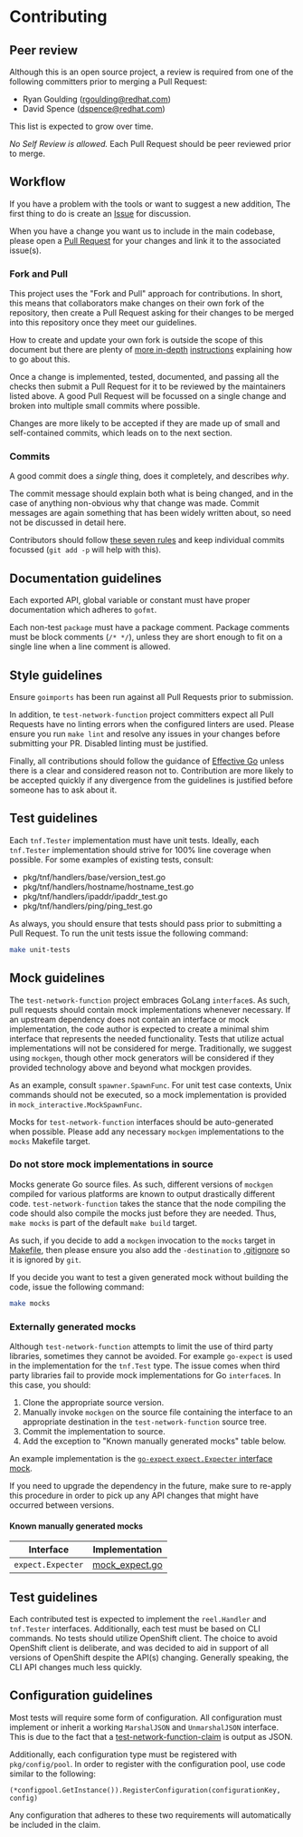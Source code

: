 # Contributing

## Peer review

Although this is an open source project, a review is required from one of the following committers prior to merging a
Pull Request:

* Ryan Goulding (rgoulding@redhat.com)
* David Spence (dspence@redhat.com)

This list is expected to grow over time.

*No Self Review is allowed.*  Each Pull Request should be peer reviewed prior to merge.

## Workflow

If you have a problem with the tools or want to suggest a new addition, The first thing to do is create an
[Issue](https://github.com/redhat-nfvpe/test-network-function/issues) for discussion.

When you have a change you want us to include in the main codebase, please open a
[Pull Request](https://github.com/redhat-nfvpe/test-network-function/pulls) for your changes and link it to the
associated issue(s).

### Fork and Pull

This project uses the "Fork and Pull" approach for contributions. In short, this means that collaborators make changes
on their own fork of the repository, then create a Pull Request asking for their changes to be merged into this
repository once they meet our guidelines.

How to create and update your own fork is outside the scope of this document but there are plenty of
[more in-depth](https://gist.github.com/Chaser324/ce0505fbed06b947d962)
[instructions](https://reflectoring.io/github-fork-and-pull/) explaining how to go about this.

Once a change is implemented, tested, documented, and passing all the checks then submit a Pull Request for it to be
reviewed by the maintainers listed above. A good Pull Request will be focussed on a single change and broken into multiple small commits where possible. 

Changes are more likely to be accepted if they are made up of small and self-contained commits, which leads on to
the next section.

### Commits

A good commit does a *single* thing, does it completely, and describes *why*.

The commit message should explain both what is being changed, and in the case of anything non-obvious why that change
was made. Commit messages are again something that has been widely written about, so need not be discussed in detail
here.

Contributors should follow [these seven rules](https://chris.beams.io/posts/git-commit/#seven-rules) and keep individual
commits focussed (`git add -p` will help with this).

## Documentation guidelines

Each exported API, global variable or constant must have proper documentation which adheres to `gofmt`.

Each non-test `package` must have a package comment. Package comments must be block comments (`/* */`), unless they are
short enough to fit on a single line when a line comment is allowed.

## Style guidelines

Ensure `goimports` has been run against all Pull Requests prior to submission.

In addition, te `test-network-function` project committers expect all Pull Requests have no linting errors when the
configured linters are used. Please ensure you run `make lint` and resolve any issues in your changes before submitting
your PR. Disabled linting must be justified.

Finally, all contributions should follow the guidance of [Effective Go](https://golang.org/doc/effective_go.html)
unless there is a clear and considered reason not to. Contribution are more likely to be accepted quickly if any
divergence from the guidelines is justified before someone has to ask about it.

## Test guidelines

Each `tnf.Tester` implementation must have unit tests.  Ideally, each `tnf.Tester` implementation should strive for 100%
line coverage when possible.  For some examples of existing tests, consult:

* pkg/tnf/handlers/base/version_test.go
* pkg/tnf/handlers/hostname/hostname_test.go
* pkg/tnf/handlers/ipaddr/ipaddr_test.go
* pkg/tnf/handlers/ping/ping_test.go

As always, you should ensure that tests should pass prior to submitting a Pull Request.  To run the unit tests issue the
following command:

```bash
make unit-tests
```

## Mock guidelines

The `test-network-function` project embraces GoLang `interface`s.  As such, pull requests should contain mock
implementations whenever necessary.  If an upstream dependency does not contain an interface or mock implementation,
the code author is expected to create a minimal shim interface that represents the needed functionality.  Tests that
utilize actual implementations will not be considered for merge.  Traditionally, we suggest using `mockgen`, though
other mock generators will be considered if they provided technology above and beyond what mockgen provides.

As an example, consult `spawner.SpawnFunc`.  For unit test case contexts, Unix commands should not be executed, so a
mock implementation is provided in `mock_interactive.MockSpawnFunc`.

Mocks for `test-network-function` interfaces should be auto-generated when possible.  Please add any necessary `mockgen`
implementations to the `mocks` Makefile target.

### Do not store mock implementations in source

Mocks generate Go source files.  As such, different versions of `mockgen` compiled for various platforms are known to
output drastically different code.  `test-network-function` takes the stance that the node compiling the code should
also compile the mocks just before they are needed.  Thus, `make mocks` is part of the default `make build` target.

As such, if you decide to add a `mockgen` invocation to the `mocks` target in [Makefile](Makefile), then please ensure
you also add the `-destination` to [.gitignore](.gitignore) so it is ignored by `git`.

If you decide you want to test a given generated mock without building the code, issue the following command:

```bash
make mocks
```

### Externally generated mocks

Although `test-network-function` attempts to limit the use of third party libraries, sometimes they cannot be avoided.
For example `go-expect` is used in the implementation for the `tnf.Test` type.  The issue comes when third party
libraries fail to provide mock implementations for Go `interface`s.  In this case, you should:

1) Clone the appropriate source version.
2) Manually invoke `mockgen` on the source file containing the interface to an appropriate destination in the
`test-network-function` source tree.
3) Commit the implementation to source.
4) Add the exception to "Known manually generated mocks" table below.

An example implementation is the
[`go-expect` `expect.Expecter` interface mock](pkg/tnf/interactive/mocks/mock_expect.go).

If you need to upgrade the dependency in the future, make sure to re-apply this procedure in order to pick up any
API changes that might have occurred between versions.

#### Known manually generated mocks

Interface|Implementation
---|---
`expect.Expecter`|[mock_expect.go](pkg/tnf/interactive/mocks/mock_expect.go)

## Test guidelines

Each contributed test is expected to implement the `reel.Handler` and `tnf.Tester` interfaces.  Additionally, each test
must be based on CLI commands.  No tests should utilize OpenShift client.  The choice to avoid OpenShift client is
deliberate, and was decided to aid in support of all versions of OpenShift despite the API(s) changing.  Generally
speaking, the CLI API changes much less quickly.

## Configuration guidelines

Most tests will require some form of configuration.  All configuration must implement or inherit a working `MarshalJSON`
and `UnmarshalJSON` interface.  This is due to the fact that a
[test-network-function-claim](https://github.com/redhat-nfvpe/test-network-function-claim) is output as JSON.

Additionally, each configuration type must be registered with `pkg/config/pool`.  In order to register with the
configuration pool, use code similar to the following:

```
(*configpool.GetInstance()).RegisterConfiguration(configurationKey, config)
```

Any configuration that adheres to these two requirements will automatically be included in the claim.

